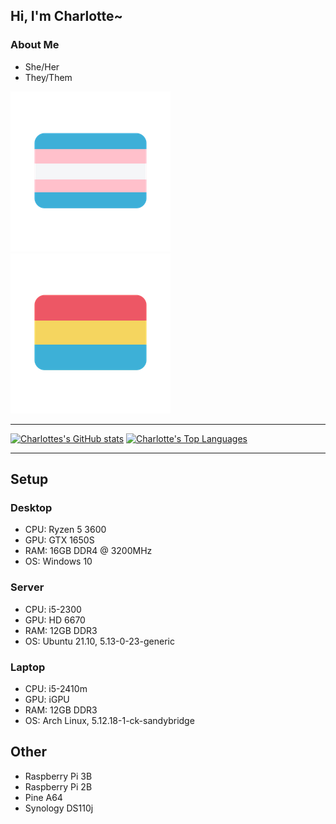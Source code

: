 ## Hi, I'm Charlotte~

### About Me

* She/Her
* They/Them

![Trans Flag](transflag.png)
![Pan Flag](panflag.png)

---

[![Charlottes's GitHub stats](https://github-readme-stats.vercel.app/api?username=charlottecross1998&count_private=true&show_icons=true&theme=radical)](https://github.com/anuraghazra/github-readme-stats)
[![Charlotte's Top Languages](https://github-readme-stats.vercel.app/api/top-langs/?username=charlottecross1998&theme=radical)](https://github.com/anuraghazra/github-readme-stats)

---

## Setup

### Desktop
* CPU: Ryzen 5 3600
* GPU: GTX 1650S
* RAM: 16GB DDR4 @ 3200MHz
* OS: Windows 10

### Server
* CPU: i5-2300
* GPU: HD 6670
* RAM: 12GB DDR3
* OS: Ubuntu 21.10, 5.13-0-23-generic

### Laptop
* CPU: i5-2410m
* GPU: iGPU
* RAM: 12GB DDR3
* OS: Arch Linux, 5.12.18-1-ck-sandybridge

## Other

* Raspberry Pi 3B
* Raspberry Pi 2B
* Pine A64
* Synology DS110j